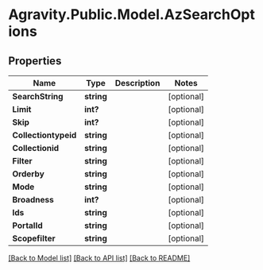 # Agravity.Public.Model.AzSearchOptions

## Properties

Name | Type | Description | Notes
------------ | ------------- | ------------- | -------------
**SearchString** | **string** |  | [optional] 
**Limit** | **int?** |  | [optional] 
**Skip** | **int?** |  | [optional] 
**Collectiontypeid** | **string** |  | [optional] 
**Collectionid** | **string** |  | [optional] 
**Filter** | **string** |  | [optional] 
**Orderby** | **string** |  | [optional] 
**Mode** | **string** |  | [optional] 
**Broadness** | **int?** |  | [optional] 
**Ids** | **string** |  | [optional] 
**PortalId** | **string** |  | [optional] 
**Scopefilter** | **string** |  | [optional] 

[[Back to Model list]](../README.md#documentation-for-models) [[Back to API list]](../README.md#documentation-for-api-endpoints) [[Back to README]](../README.md)

